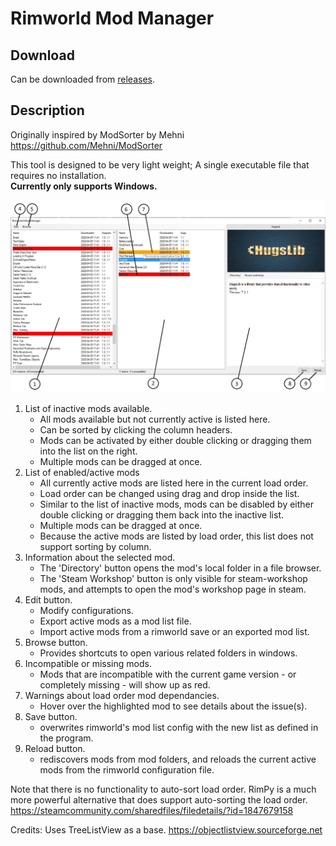 # Rimworld Mod Manager

## Download
Can be downloaded from [releases](https://github.com/Zeracronius/RimworldModManager/releases).

## Description
Originally inspired by ModSorter by Mehni  
https://github.com/Mehni/ModSorter
 
This tool is designed to be very light weight; A single executable file that requires no installation.  
**Currently only supports Windows.**


![Layout image](Layout.jpg "Interface layout")


1. List of inactive mods available.
    - All mods available but not currently active is listed here.
    - Can be sorted by clicking the column headers.
    - Mods can be activated by either double clicking or dragging them into the list on the right. 
    - Multiple mods can be dragged at once.
2. List of enabled/active mods
    - All currently active mods are listed here in the current load order.
    - Load order can be changed using drag and drop inside the list.
    - Similar to the list of inactive mods, mods can be disabled by either double clicking or dragging them back into the inactive list.
    - Multiple mods can be dragged at once.
    - Because the active mods are listed by load order, this list does not support sorting by column.
3. Information about the selected mod.
    - The 'Directory' button opens the mod's local folder in a file browser.
    - The 'Steam Workshop' button is only visible for steam-workshop mods, and attempts to open the mod's workshop page in steam.
4. Edit button.
    - Modify configurations.
    - Export active mods as a mod list file.
    - Import active mods from a rimworld save or an exported mod list.
5. Browse button.
    - Provides shortcuts to open various related folders in windows.
6. Incompatible or missing mods.
    - Mods that are incompatible with the current game version - or completely missing - will show up as red.
7. Warnings about load order mod dependancies.
    - Hover over the highlighted mod to see details about the issue(s).
8. Save button.
    - overwrites rimworld's mod list config with the new list as defined in the program.  
9. Reload button.
    - rediscovers mods from mod folders, and reloads the current active mods from the rimworld configuration file.  


Note that there is no functionality to auto-sort load order.
RimPy is a much more powerful alternative that does support auto-sorting the load order.  
https://steamcommunity.com/sharedfiles/filedetails/?id=1847679158

Credits:
Uses TreeListView as a base.
https://objectlistview.sourceforge.net